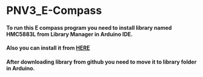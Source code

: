 # PNV3_E-Compass
#### To run this E compass program you need to install library named HMC5883L from Library Manager in Arduino IDE.
#### Also you can install it from [HERE](https://github.com/adafruit/Adafruit_HMC5883_Unified)
#### After downloading library from github you need to move it to library folder in Arduino.

